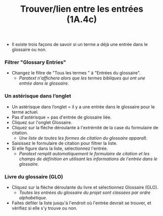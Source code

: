 ﻿---
title: Trouver/lien entre les entrées (1A.4c)
---
-  Il existe trois façons de savoir si un terme a déjà une entrée dans le glossaire ou non.

### Filtrer "Glossary Entries"

-  Changez le filtre de "Tous les termes " à "Entrées du glossaire".
   -  *Paratext n'affichera alors que les termes bibliques qui ont une entrée dans le glossaire*.

### Un astérisque dans l’onglet

-  Un astérisque dans l’onglet = il y a une entrée dans le glossaire pour le terme actuel.
-  Pas d'astérisque = pas d'entrée de glossaire liée.
-  Cliquez sur l'onglet Glossaire.
-  Cliquez sur la flèche déroulante à l'extrémité de la case du formulaire de citation.
   -  *Une liste de toutes les formes de citation du glossaire apparaît*.
-  Saisissez le formulaire de citation pour filtrer la liste.
-  Si elle figure dans la liste, sélectionnez l'entrée.
   -  *Paratext remplit automatiquement le formulaire de citation et les champs de définition en utilisant les informations de l'entrée dans le glossaire*.

### Livre du glossaire (GLO)

-  Cliquez sur la flèche déroulante du livre et sélectionnez Glossaire (GLO).
   -  *Toutes les entrées du glossaire du projet sont classées par ordre alphabétique*.
-  Faites défiler la liste jusqu'à l'endroit où l'entrée devrait se trouver, et vérifiez si elle s'y trouve ou non.

